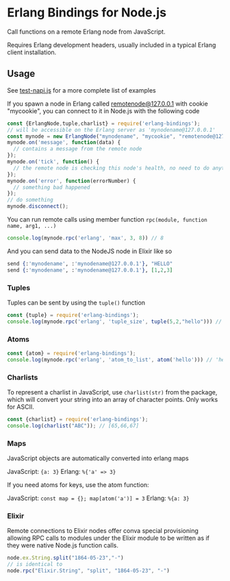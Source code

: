 # Erlang Bindings for Node.js

Call functions on a remote Erlang node from JavaScript.

Requires Erlang development headers, usually included in a typical Erlang
client installation.

## Usage

See [test-napi.js](test-napi.js) for a more complete list of examples

If you spawn a node in Erlang called remotenode@127.0.0.1 with cookie "mycookie",
you can connect to it in Node.js with the following code

```javascript
const {ErlangNode,tuple,charlist} = require('erlang-bindings');
// will be accessible on the Erlang server as 'mynodename@127.0.0.1'
const mynode = new ErlangNode("mynodename", "mycookie", "remotenode@127.0.0.1");
mynode.on('message', function(data) {
  // contains a message from the remote node
});
mynode.on('tick', function() {
  // the remote node is checking this node's health, no need to do anything
});
mynode.on('error', function(errorNumber) {
  // something bad happened
});
// do something
mynode.disconnect();
```

You can run remote calls using member function `rpc(module, function name, arg1, ...)`

```javascript
console.log(mynode.rpc('erlang', 'max', 3, 8)) // 8
```

And you can send data to the NodeJS node in Elixir like so

```elixir
send {:'mynodename', :'mynodename@127.0.0.1'}, "HELLO"
send {:'mynodename', :'mynodename@127.0.0.1'}, [1,2,3]
```

### Tuples

Tuples can be sent by using the `tuple()` function

```javascript
const {tuple} = require('erlang-bindings');
console.log(mynode.rpc('erlang', 'tuple_size', tuple(5,2,"hello"))) // 3
```

### Atoms

```javascript
const {atom} = require('erlang-bindings');
console.log(mynode.rpc('erlang', 'atom_to_list', atom('hello'))) // 'hello'
```


### Charlists

To represent a charlist in JavaScript, use `charlist(str)` from the package,
which will convert your string into an array of character points. Only works
for ASCII.

```javascript
const {charlist} = require('erlang-bindings');
console.log(charlist("ABC")); // [65,66,67]
```

### Maps

JavaScript objects are automatically converted into erlang maps

JavaScript: `{a: 3}`
Erlang: `%{'a' => 3}`

If you need atoms for keys, use the atom function:

JavaScript: `const map = {}; map[atom('a')] = 3`
Erlang: `%{a: 3}`

### Elixir

Remote connections to Elixir nodes offer conva special provisioning allowing
RPC calls to modules under the Elixir module to be written as if they were
native Node.js function calls.

```javascript
node.ex.String.split("1864-05-23","-")
// is identical to
node.rpc("Elixir.String", "split", "1864-05-23", "-")
```
